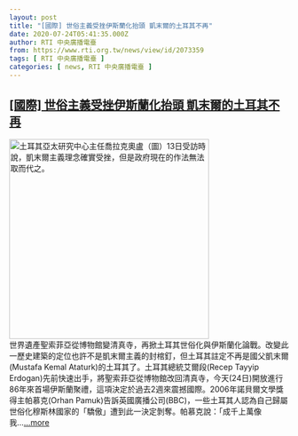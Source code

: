 ```yaml
---
layout: post
title: "[國際] 世俗主義受挫伊斯蘭化抬頭 凱末爾的土耳其不再"
date: 2020-07-24T05:41:35.000Z
author: RTI 中央廣播電臺
from: https://www.rti.org.tw/news/view/id/2073359
tags: [ RTI 中央廣播電臺 ]
categories: [ news, RTI 中央廣播電臺 ]
---
```

<!--1595569295000-->
[[國際] 世俗主義受挫伊斯蘭化抬頭 凱末爾的土耳其不再](https://www.rti.org.tw/news/view/id/2073359)
------

<div>
<img src="https://static.rti.org.tw/assets/thumbnails/2020/07/24/20200724000011M.jpg" width="360" alt="土耳其亞太研究中心主任喬拉克奧盧（圖）13日受訪時說，凱末爾主義理念確實受挫，但是政府現在的作法無法取而代之。" title="土耳其亞太研究中心主任喬拉克奧盧（圖）13日受訪時說，凱末爾主義理念確實受挫，但是政府現在的作法無法取而代之。"><br>世界遺產聖索菲亞從博物館變清真寺，再掀土耳其世俗化與伊斯蘭化論戰。改變此一歷史建築的定位也許不是凱末爾主義的封棺釘，但土耳其註定不再是國父凱末爾(Mustafa Kemal Ataturk)的土耳其了。土耳其總統艾爾段(Recep Tayyip Erdogan)先前快速出手，將聖索菲亞從博物館改回清真寺，今天(24日)開放進行86年來首場伊斯蘭聚禮，這項決定於過去2週來震撼國際。2006年諾貝爾文學獎得主帕慕克(Orhan Pamuk)告訴英國廣播公司(BBC)，一些土耳其人認為自己歸屬世俗化穆斯林國家的「驕傲」遭到此一決定剝奪。帕慕克說：「成千上萬像我...<a target="_blank" href="https://www.rti.org.tw/news/view/id/2073359">...more</a>
</div>
